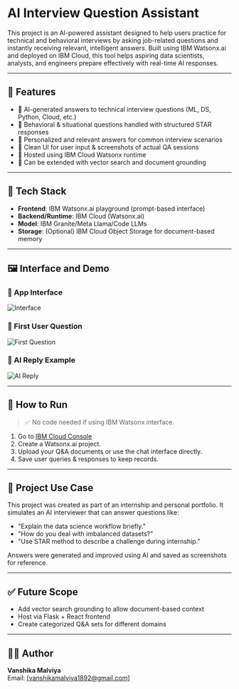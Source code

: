 # AI Interview Question Assistant

This project is an AI-powered assistant designed to help users practice for technical and behavioral interviews by asking job-related questions and instantly receiving relevant, intelligent answers. Built using IBM Watsonx.ai and deployed on IBM Cloud, this tool helps aspiring data scientists, analysts, and engineers prepare effectively with real-time AI responses.

---

## 🚀 Features

- 🔹 AI-generated answers to technical interview questions (ML, DS, Python, Cloud, etc.)
- 🔹 Behavioral & situational questions handled with structured STAR responses
- 🔹 Personalized and relevant answers for common interview scenarios
- 🔹 Clean UI for user input & screenshots of actual QA sessions
- 🔹 Hosted using IBM Cloud Watsonx runtime
- 🔹 Can be extended with vector search and document grounding

---

## 🧠 Tech Stack

- **Frontend**: IBM Watsonx.ai playground (prompt-based interface)
- **Backend/Runtime**: IBM Cloud (Watsonx.ai)
- **Model**: IBM Granite/Meta Llama/Code LLMs
- **Storage**: (Optional) IBM Cloud Object Storage for document-based memory

---

## 🖼️ Interface and Demo

### 🔹 App Interface  
![Interface](./ASSETS/INTERFACE.png)

### 🔹 First User Question  
![First Question](./ASSETS/FIRST_Q.png)

### 🔹 AI Reply Example  
![AI Reply](./ASSETS/REPLY_1.png)

---

## 📂 How to Run

> ✅ No code needed if using IBM Watsonx interface.

1. Go to [IBM Cloud Console](https://cloud.ibm.com/)
2. Create a Watsonx.ai project.
3. Upload your Q&A documents or use the chat interface directly.
4. Save user queries & responses to keep records.

---

## 📝 Project Use Case

This project was created as part of an internship and personal portfolio. It simulates an AI interviewer that can answer questions like:

- "Explain the data science workflow briefly."
- "How do you deal with imbalanced datasets?"
- "Use STAR method to describe a challenge during internship."

Answers were generated and improved using AI and saved as screenshots for reference.

---


## ✅ Future Scope

- Add vector search grounding to allow document-based context
- Host via Flask + React frontend
- Create categorized Q&A sets for different domains

---

## 🧑‍💻 Author

**Vanshika Malviya**  
Email: [vanshikamalviya1892@gmail.com] 

